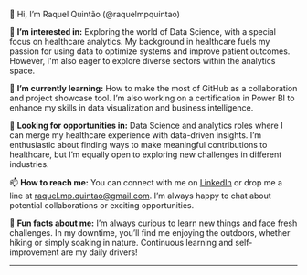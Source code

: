 👋 Hi, I’m Raquel Quintão (@raquelmpquintao)

👀 **I’m interested in:** Exploring the world of Data Science, with a special focus on healthcare analytics. My background in healthcare fuels my passion for using data to optimize systems and improve patient outcomes. However, I'm also eager to explore diverse sectors within the analytics space.

🌱 **I’m currently learning:** How to make the most of GitHub as a collaboration and project showcase tool. I’m also working on a certification in Power BI to enhance my skills in data visualization and business intelligence.

💼 **Looking for opportunities in:** Data Science and analytics roles where I can merge my healthcare experience with data-driven insights. I’m enthusiastic about finding ways to make meaningful contributions to healthcare, but I’m equally open to exploring new challenges in different industries.

📫 **How to reach me:** You can connect with me on [LinkedIn](https://www.linkedin.com/in/raquelquintao) or drop me a line at raquel.mp.quintao@gmail.com. I’m always happy to chat about potential collaborations or exciting opportunities.

🌟 **Fun facts about me:** I’m always curious to learn new things and face fresh challenges. In my downtime, you’ll find me enjoying the outdoors, whether hiking or simply soaking in nature. Continuous learning and self-improvement are my daily drivers!

---

